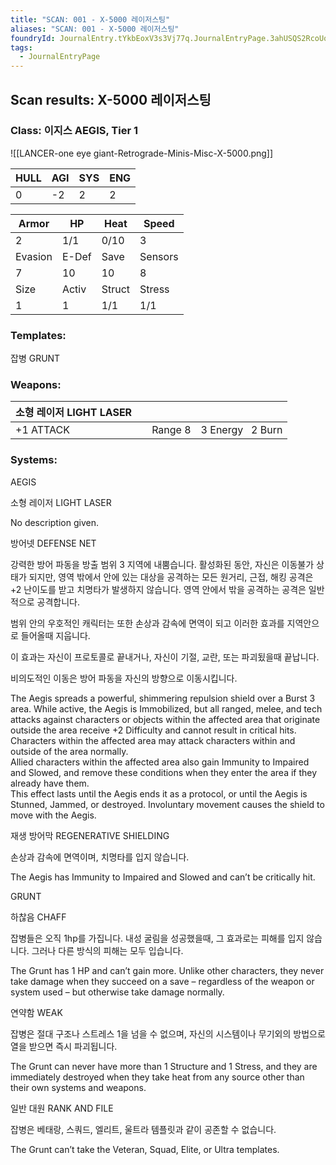```yaml
---
title: "SCAN: 001 - X-5000 레이저스팅"
aliases: "SCAN: 001 - X-5000 레이저스팅"
foundryId: JournalEntry.tYkbEoxV3s3Vj77q.JournalEntryPage.3ahUSQS2RcoUqCkE
tags:
  - JournalEntryPage
---
```

## Scan results: X-5000 레이저스팅

### Class: 이지스 AEGIS, Tier 1

![[LANCER-one eye giant-Retrograde-Minis-Misc-X-5000.png]]

| HULL | AGI | SYS | ENG |
| --- | --- | --- | --- |
| 0 | \-2 | 2 | 2 |

| Armor | HP | Heat | Speed |
| --- | --- | --- | --- |
| 2 | 1/1 | 0/10 | 3 |
| Evasion | E-Def | Save | Sensors |
| 7 | 10 | 10 | 8 |
| Size | Activ | Struct | Stress |
| 1 | 1 | 1/1 | 1/1 |

### Templates:

잡병 GRUNT

### Weapons:

| 소형 레이저 LIGHT LASER |  |  |  |
| --- | --- | --- | --- |
| +1 ATTACK |  | Range 8 | 3 Energy   2 Burn |  |

### Systems:

AEGIS

소형 레이저 LIGHT LASER

No description given.

방어넷 DEFENSE NET

강력한 방어 파동을 방출 범위 3 지역에 내뿜습니다. 활성화된 동안, 자신은 이동불가 상태가 되지만, 영역 밖에서 안에 있는 대상을 공격하는 모든 원거리, 근접, 해킹 공격은 +2 난이도를 받고 치명타가 발생하지 않습니다. 영역 안에서 밖을 공격하는 공격은 일반적으로 공격합니다.

범위 안의 우호적인 캐릭터는 또한 손상과 감속에 면역이 되고 이러한 효과를 지역안으로 들어올때 지웁니다.

이 효과는 자신이 프로토콜로 끝내거나, 자신이 기절, 교란, 또는 파괴됬을때 끝납니다.

비의도적인 이동은 방어 파동을 자신의 방향으로 이동시킵니다.

The Aegis spreads a powerful, shimmering repulsion shield over a Burst 3 area. While active, the Aegis is Immobilized, but all ranged, melee, and tech attacks against characters or objects within the affected area that originate outside the area receive +2 Difficulty and cannot result in critical hits. Characters within the affected area may attack characters within and outside of the area normally.  
Allied characters within the affected area also gain Immunity to Impaired and Slowed, and remove these conditions when they enter the area if they already have them.  
This effect lasts until the Aegis ends it as a protocol, or until the Aegis is Stunned, Jammed, or destroyed. Involuntary movement causes the shield to move with the Aegis.

재생 방어막 REGENERATIVE SHIELDING

손상과 감속에 면역이며, 치명타를 입지 않습니다.

The Aegis has Immunity to Impaired and Slowed and can’t be critically hit.

GRUNT

하찮음 CHAFF

잡병들은 오직 1hp를 가집니다. 내성 굴림을 성공했을때, 그 효과로는 피해를 입지 않습니다. 그러나 다른 방식의 피해는 모두 입습니다.

The Grunt has 1 HP and can’t gain more. Unlike other characters, they never take damage when they succeed on a save – regardless of the weapon or system used – but otherwise take damage normally.

연약함 WEAK

잡병은 절대 구조나 스트레스 1을 넘을 수 없으며, 자신의 시스템이나 무기외의 방법으로 열을 받으면 즉시 파괴됩니다.

The Grunt can never have more than 1 Structure and 1 Stress, and they are immediately destroyed when they take heat from any source other than their own systems and weapons.

일반 대원 RANK AND FILE

잡병은 베태랑, 스쿼드, 엘리트, 울트라 템플릿과 같이 공존할 수 없습니다.

The Grunt can’t take the Veteran, Squad, Elite, or Ultra templates.
